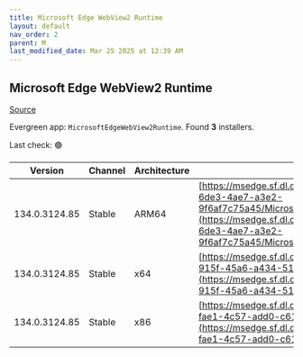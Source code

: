 ```yaml
---
title: Microsoft Edge WebView2 Runtime
layout: default
nav_order: 2
parent: M
last_modified_date: Mar 25 2025 at 12:39 AM
---
```


## Microsoft Edge WebView2 Runtime

[Source](https://developer.microsoft.com/en-us/microsoft-edge/webview2/)

Evergreen app: `MicrosoftEdgeWebView2Runtime`. Found **3** installers.

Last check: 🟢

| Version       | Channel | Architecture | URI                                                                                                                                                                                                                                                                                                                            |
| ------------- | ------- | ------------ | ------------------------------------------------------------------------------------------------------------------------------------------------------------------------------------------------------------------------------------------------------------------------------------------------------------------------------ |
| 134.0.3124.85 | Stable  | ARM64        | [https://msedge.sf.dl.delivery.mp.microsoft.com/filestreamingservice/files/ed0a5cb9-6de3-4ae7-a3e2-9f6af7c75a45/MicrosoftEdgeWebView2RuntimeInstallerARM64.exe](https://msedge.sf.dl.delivery.mp.microsoft.com/filestreamingservice/files/ed0a5cb9-6de3-4ae7-a3e2-9f6af7c75a45/MicrosoftEdgeWebView2RuntimeInstallerARM64.exe) |
| 134.0.3124.85 | Stable  | x64          | [https://msedge.sf.dl.delivery.mp.microsoft.com/filestreamingservice/files/289c51fc-915f-45a6-a434-51b8c2fe69a9/MicrosoftEdgeWebView2RuntimeInstallerX64.exe](https://msedge.sf.dl.delivery.mp.microsoft.com/filestreamingservice/files/289c51fc-915f-45a6-a434-51b8c2fe69a9/MicrosoftEdgeWebView2RuntimeInstallerX64.exe)     |
| 134.0.3124.85 | Stable  | x86          | [https://msedge.sf.dl.delivery.mp.microsoft.com/filestreamingservice/files/402ba5ef-fae1-4c57-add0-c61ab34b9da6/MicrosoftEdgeWebView2RuntimeInstallerX86.exe](https://msedge.sf.dl.delivery.mp.microsoft.com/filestreamingservice/files/402ba5ef-fae1-4c57-add0-c61ab34b9da6/MicrosoftEdgeWebView2RuntimeInstallerX86.exe)     |
